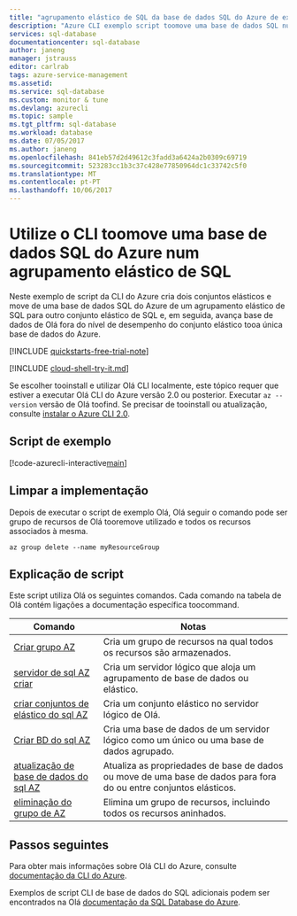 ```yaml
---
title: "agrupamento elástico de SQL da base de dados SQL do Azure de exemplo mover aaaCLI | Microsoft Docs"
description: "Azure CLI exemplo script toomove uma base de dados SQL num agrupamento elástico de SQL"
services: sql-database
documentationcenter: sql-database
author: janeng
manager: jstrauss
editor: carlrab
tags: azure-service-management
ms.assetid: 
ms.service: sql-database
ms.custom: monitor & tune
ms.devlang: azurecli
ms.topic: sample
ms.tgt_pltfrm: sql-database
ms.workload: database
ms.date: 07/05/2017
ms.author: janeng
ms.openlocfilehash: 841eb57d2d49612c3fadd3a6424a2b0309c69719
ms.sourcegitcommit: 523283cc1b3c37c428e77850964dc1c33742c5f0
ms.translationtype: MT
ms.contentlocale: pt-PT
ms.lasthandoff: 10/06/2017
---
```

# <a name="use-cli-toomove-an-azure-sql-database-in-a-sql-elastic-pool"></a>Utilize o CLI toomove uma base de dados SQL do Azure num agrupamento elástico de SQL

Neste exemplo de script da CLI do Azure cria dois conjuntos elásticos e move de uma base de dados SQL do Azure de um agrupamento elástico de SQL para outro conjunto elástico de SQL e, em seguida, avança base de dados de Olá fora do nível de desempenho do conjunto elástico tooa única base de dados do Azure. 

[!INCLUDE [quickstarts-free-trial-note](../../../includes/quickstarts-free-trial-note.md)]

[!INCLUDE [cloud-shell-try-it.md](../../../includes/cloud-shell-try-it.md)]

Se escolher tooinstall e utilizar Olá CLI localmente, este tópico requer que estiver a executar Olá CLI do Azure versão 2.0 ou posterior. Executar `az --version` versão de Olá toofind. Se precisar de tooinstall ou atualização, consulte [instalar o Azure CLI 2.0]( /cli/azure/install-azure-cli). 

## <a name="sample-script"></a>Script de exemplo

[!code-azurecli-interactive[main](../../../cli_scripts/sql-database/move-database-between-pools/move-database-between-pools.sh "Move database between pools")]

## <a name="clean-up-deployment"></a>Limpar a implementação

Depois de executar o script de exemplo Olá, Olá seguir o comando pode ser grupo de recursos de Olá tooremove utilizado e todos os recursos associados à mesma.

```azurecli-interactive
az group delete --name myResourceGroup
```

## <a name="script-explanation"></a>Explicação de script

Este script utiliza Olá os seguintes comandos. Cada comando na tabela de Olá contém ligações a documentação específica toocommand.

| Comando | Notas |
|---|---|
| [Criar grupo AZ](https://docs.microsoft.com/cli/azure/group#create) | Cria um grupo de recursos na qual todos os recursos são armazenados. |
| [servidor de sql AZ criar](https://docs.microsoft.com/cli/azure/sql/server#create) | Cria um servidor lógico que aloja um agrupamento de base de dados ou elástico. |
| [criar conjuntos de elástico do sql AZ](https://docs.microsoft.com/cli/azure/sql/elastic-pool#create) | Cria um conjunto elástico no servidor lógico de Olá. |
| [Criar BD do sql AZ](https://docs.microsoft.com/cli/azure/sql/db#create) | Cria uma base de dados de um servidor lógico como um único ou uma base de dados agrupado. |
| [atualização de base de dados do sql AZ](https://docs.microsoft.com/cli/azure/sql/db#update) | Atualiza as propriedades de base de dados ou move de uma base de dados para fora do ou entre conjuntos elásticos. |
| [eliminação do grupo de AZ](https://docs.microsoft.com/cli/azure/vm/extension#set) | Elimina um grupo de recursos, incluindo todos os recursos aninhados. |

## <a name="next-steps"></a>Passos seguintes

Para obter mais informações sobre Olá CLI do Azure, consulte [documentação da CLI do Azure](https://docs.microsoft.com/cli/azure/overview).

Exemplos de script CLI de base de dados do SQL adicionais podem ser encontrados na Olá [documentação da SQL Database do Azure](../sql-database-cli-samples.md).


